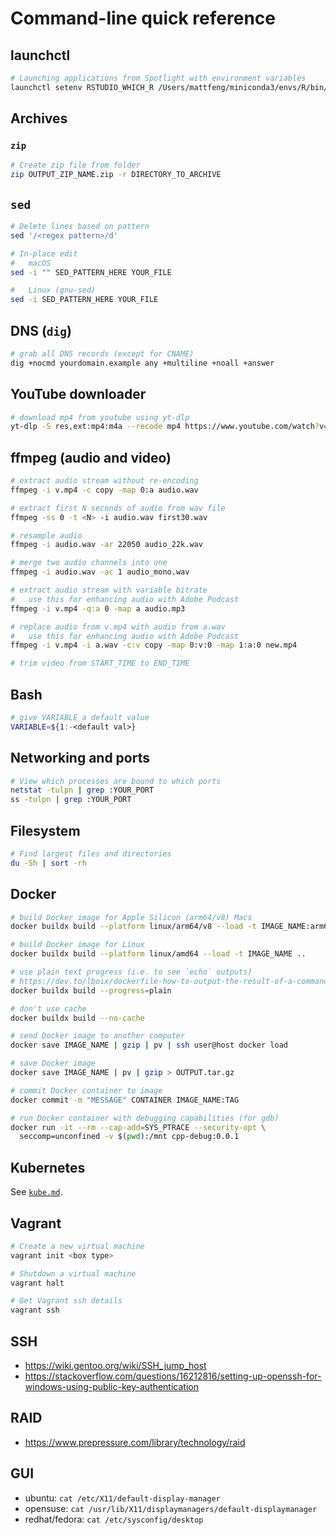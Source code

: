 # Command-line quick reference

## launchctl

```bash
# Launching applications from Spotlight with environment variables
launchctl setenv RSTUDIO_WHICH_R /Users/mattfeng/miniconda3/envs/R/bin/R
```

## Archives

### `zip`

```bash
# Create zip file from folder
zip OUTPUT_ZIP_NAME.zip -r DIRECTORY_TO_ARCHIVE
```

## `sed`

```bash
# Delete lines based on pattern
sed '/<regex pattern>/d'

# In-place edit
#   macOS
sed -i "" SED_PATTERN_HERE YOUR_FILE

#   Linux (gnu-sed)
sed -i SED_PATTERN_HERE YOUR_FILE
```

## DNS (`dig`)

```bash
# grab all DNS records (except for CNAME)
dig +nocmd yourdomain.example any +multiline +noall +answer
```

## YouTube downloader

```bash
# download mp4 from youtube using yt-dlp
yt-dlp -S res,ext:mp4:m4a --recode mp4 https://www.youtube.com/watch?v=dQw4w9WgXcQ
```

## ffmpeg (audio and video)
```bash
# extract audio stream without re-encoding
ffmpeg -i v.mp4 -c copy -map 0:a audio.wav

# extract first N seconds of audio from wav file
ffmpeg -ss 0 -t <N> -i audio.wav first30.wav

# resample audio
ffmpeg -i audio.wav -ar 22050 audio_22k.wav

# merge two audio channels into one
ffmpeg -i audio.wav -ac 1 audio_mono.wav

# extract audio stream with variable bitrate
# 	use this for enhancing audio with Adobe Podcast
ffmpeg -i v.mp4 -q:a 0 -map a audio.mp3

# replace audio from v.mp4 with audio from a.wav
# 	use this for enhancing audio with Adobe Podcast
ffmpeg -i v.mp4 -i a.wav -c:v copy -map 0:v:0 -map 1:a:0 new.mp4

# trim video from START_TIME to END_TIME

```

## Bash

```bash
# give VARIABLE a default value
VARIABLE=${1:-<default val>}
```

## Networking and ports

```bash
# View which processes are bound to which ports
netstat -tulpn | grep :YOUR_PORT
ss -tulpn | grep :YOUR_PORT
```

## Filesystem

```bash
# Find largest files and directories
du -Sh | sort -rh
```

## Docker

```bash
# build Docker image for Apple Silicon (arm64/v8) Macs
docker buildx build --platform linux/arm64/v8 --load -t IMAGE_NAME:arm64 ..

# build Docker image for Linux
docker buildx build --platform linux/amd64 --load -t IMAGE_NAME ..

# use plain text progress (i.e. to see `echo` outputs)
# https://dev.to/lboix/dockerfile-how-to-output-the-result-of-a-command-when-building-an-image-35dp
docker buildx build --progress=plain

# don't use cache
docker buildx build --no-cache

# send Docker image to another computer
docker save IMAGE_NAME | gzip | pv | ssh user@host docker load

# save Docker image
docker save IMAGE_NAME | pv | gzip > OUTPUT.tar.gz

# commit Docker container to image
docker commit -m "MESSAGE" CONTAINER IMAGE_NAME:TAG

# run Docker container with debugging capabilities (for gdb)
docker run -it --rm --cap-add=SYS_PTRACE --security-opt \
  seccomp=unconfined -v $(pwd):/mnt cpp-debug:0.0.1
```

## Kubernetes

See [`kube.md`](./kube.md).

## Vagrant

```bash
# Create a new virtual machine
vagrant init <box type>

# Shutdown a virtual machine
vagrant halt

# Get Vagrant ssh details
vagrant ssh
```

## SSH
- https://wiki.gentoo.org/wiki/SSH_jump_host
- https://stackoverflow.com/questions/16212816/setting-up-openssh-for-windows-using-public-key-authentication

## RAID
- https://www.prepressure.com/library/technology/raid

## GUI
- ubuntu: `cat /etc/X11/default-display-manager`
- opensuse: `cat /usr/lib/X11/displaymanagers/default-displaymanager`
- redhat/fedora: `cat /etc/sysconfig/desktop`
